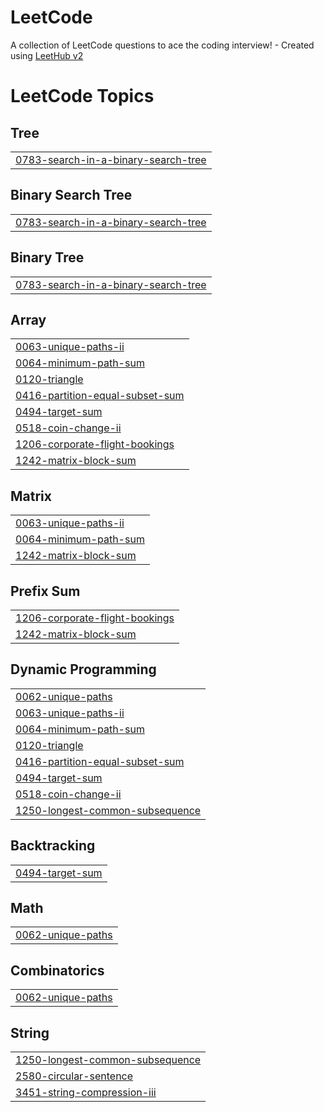 # LeetCode
A collection of LeetCode questions to ace the coding interview! - Created using [LeetHub v2](https://github.com/arunbhardwaj/LeetHub-2.0)

<!---LeetCode Topics Start-->
# LeetCode Topics
## Tree
|  |
| ------- |
| [0783-search-in-a-binary-search-tree](https://github.com/stoicinnature31/LeetCode/tree/master/0783-search-in-a-binary-search-tree) |
## Binary Search Tree
|  |
| ------- |
| [0783-search-in-a-binary-search-tree](https://github.com/stoicinnature31/LeetCode/tree/master/0783-search-in-a-binary-search-tree) |
## Binary Tree
|  |
| ------- |
| [0783-search-in-a-binary-search-tree](https://github.com/stoicinnature31/LeetCode/tree/master/0783-search-in-a-binary-search-tree) |
## Array
|  |
| ------- |
| [0063-unique-paths-ii](https://github.com/stoicinnature31/LeetCode/tree/master/0063-unique-paths-ii) |
| [0064-minimum-path-sum](https://github.com/stoicinnature31/LeetCode/tree/master/0064-minimum-path-sum) |
| [0120-triangle](https://github.com/stoicinnature31/LeetCode/tree/master/0120-triangle) |
| [0416-partition-equal-subset-sum](https://github.com/stoicinnature31/LeetCode/tree/master/0416-partition-equal-subset-sum) |
| [0494-target-sum](https://github.com/stoicinnature31/LeetCode/tree/master/0494-target-sum) |
| [0518-coin-change-ii](https://github.com/stoicinnature31/LeetCode/tree/master/0518-coin-change-ii) |
| [1206-corporate-flight-bookings](https://github.com/stoicinnature31/LeetCode/tree/master/1206-corporate-flight-bookings) |
| [1242-matrix-block-sum](https://github.com/stoicinnature31/LeetCode/tree/master/1242-matrix-block-sum) |
## Matrix
|  |
| ------- |
| [0063-unique-paths-ii](https://github.com/stoicinnature31/LeetCode/tree/master/0063-unique-paths-ii) |
| [0064-minimum-path-sum](https://github.com/stoicinnature31/LeetCode/tree/master/0064-minimum-path-sum) |
| [1242-matrix-block-sum](https://github.com/stoicinnature31/LeetCode/tree/master/1242-matrix-block-sum) |
## Prefix Sum
|  |
| ------- |
| [1206-corporate-flight-bookings](https://github.com/stoicinnature31/LeetCode/tree/master/1206-corporate-flight-bookings) |
| [1242-matrix-block-sum](https://github.com/stoicinnature31/LeetCode/tree/master/1242-matrix-block-sum) |
## Dynamic Programming
|  |
| ------- |
| [0062-unique-paths](https://github.com/stoicinnature31/LeetCode/tree/master/0062-unique-paths) |
| [0063-unique-paths-ii](https://github.com/stoicinnature31/LeetCode/tree/master/0063-unique-paths-ii) |
| [0064-minimum-path-sum](https://github.com/stoicinnature31/LeetCode/tree/master/0064-minimum-path-sum) |
| [0120-triangle](https://github.com/stoicinnature31/LeetCode/tree/master/0120-triangle) |
| [0416-partition-equal-subset-sum](https://github.com/stoicinnature31/LeetCode/tree/master/0416-partition-equal-subset-sum) |
| [0494-target-sum](https://github.com/stoicinnature31/LeetCode/tree/master/0494-target-sum) |
| [0518-coin-change-ii](https://github.com/stoicinnature31/LeetCode/tree/master/0518-coin-change-ii) |
| [1250-longest-common-subsequence](https://github.com/stoicinnature31/LeetCode/tree/master/1250-longest-common-subsequence) |
## Backtracking
|  |
| ------- |
| [0494-target-sum](https://github.com/stoicinnature31/LeetCode/tree/master/0494-target-sum) |
## Math
|  |
| ------- |
| [0062-unique-paths](https://github.com/stoicinnature31/LeetCode/tree/master/0062-unique-paths) |
## Combinatorics
|  |
| ------- |
| [0062-unique-paths](https://github.com/stoicinnature31/LeetCode/tree/master/0062-unique-paths) |
## String
|  |
| ------- |
| [1250-longest-common-subsequence](https://github.com/stoicinnature31/LeetCode/tree/master/1250-longest-common-subsequence) |
| [2580-circular-sentence](https://github.com/stoicinnature31/LeetCode/tree/master/2580-circular-sentence) |
| [3451-string-compression-iii](https://github.com/stoicinnature31/LeetCode/tree/master/3451-string-compression-iii) |
<!---LeetCode Topics End-->